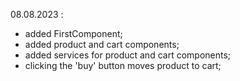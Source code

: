 08.08.2023 : 
- added FirstComponent;
- added product and cart components;
- added services for product and cart components;
- clicking the 'buy' button moves product to cart;